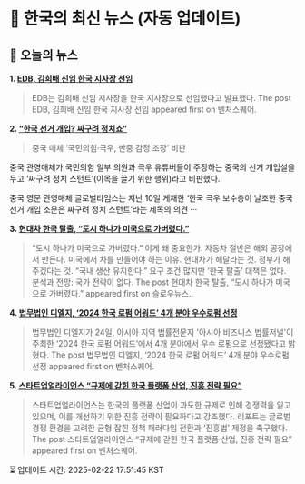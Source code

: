 # 📢 한국의 최신 뉴스 (자동 업데이트)

## 📰 오늘의 뉴스
**1. [EDB, 김희배 신임 한국 지사장 선임](https://www.venturesquare.net/956072)**
> EDB는 김희배 신임 지사장을 한국 지사장으로 선임했다고 발표했다.
The post EDB, 김희배 신임 한국 지사장 선임 appeared first on 벤처스퀘어.

**2. [“한국 선거 개입? 싸구려 정치쇼”](https://www.khan.co.kr/article/202502112057025)**
> 중국 매체 ‘국민의힘·극우, 반중 감정 조장’ 비판

중국 관영매체가 국민의힘 일부 의원과 극우 유튜버들이 주장하는 중국의 선거 개입설을 두고 ‘싸구려 정치 스턴트’(이목을 끌기 위한 행위)라고 비판했다.

중국 영문 관영매체 글로벌타임스는 지난 10일 게재한 ‘한국 극우 보수층이 날조한 중국 선거 개입 소문은 싸구려 정치 스턴트’라는 제목의 의견 ···

**3. [현대차 한국 탈출, “도시 하나가 미국으로 가버렸다.”](https://slownews.kr/126932)**
> “도시 하나가 미국으로 가버렸다.” 이게 왜 중요한가. 자동차 절반은 해외 공장에서 만든다. 미국에서 차를 만들어야 하는 이유. 현대차가 해달라는 것. 정부가 해주겠다는 것. “국내 생산 유지한다.” 요구 조건 많지만 ‘한국 탈출’ 대책은 없다. 분석과 전망: 국가 전략이 없다.
The post 현대차 한국 탈출, “도시 하나가 미국으로 가버렸다.” appeared first on 슬로우뉴스..

**4. [법무법인 디엘지, ‘2024 한국 로펌 어워드’ 4개 분야 우수로펌 선정](https://www.venturesquare.net/955584)**
> 법무법인 디엘지가 24일, 아시아 지역 법률전문지 '아시아 비즈니스 법률저널'이 주최한 ‘2024 한국 로펌 어워드’에서 4개 분야에서 우수 로펌으로 선정됐다고 밝혔다.
The post 법무법인 디엘지, ‘2024 한국 로펌 어워드’ 4개 분야 우수로펌 선정 appeared first on 벤처스퀘어.

**5. [스타트업얼라이언스 “규제에 갇힌 한국 플랫폼 산업, 진흥 전략 필요”](https://www.venturesquare.net/956185)**
> 스타트업얼라이언스는 한국의 플랫폼 산업이 과도한 규제로 인해 경쟁력을 잃고 있으며, 이를 개선하기 위한 진흥 전략이 필요하다고 강조했다. 리포트는 글로벌 경쟁 환경을 고려한 균형 잡힌 정책 패러다임 전환과 ‘진흥법’ 제정을 촉구했다.
The post 스타트업얼라이언스 “규제에 갇힌 한국 플랫폼 산업, 진흥 전략 필요” appeared first on 벤처스퀘어.


⏳ 업데이트 시간: 2025-02-22 17:51:45 KST
